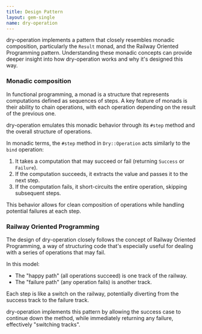 ```yaml
---
title: Design Pattern
layout: gem-single
name: dry-operation
---
```


dry-operation implements a pattern that closely resembles monadic composition, particularly the `Result` monad, and the Railway Oriented Programming pattern. Understanding these monadic concepts can provide deeper insight into how dry-operation works and why it's designed this way.

### Monadic composition

In functional programming, a monad is a structure that represents computations defined as sequences of steps. A key feature of monads is their ability to chain operations, with each operation depending on the result of the previous one.

dry-operation emulates this monadic behavior through its `#step` method and the overall structure of operations.

In monadic terms, the `#step` method in `Dry::Operation` acts similarly to the `bind` operation:

1. It takes a computation that may succeed or fail (returning `Success` or `Failure`).
1. If the computation succeeds, it extracts the value and passes it to the next step.
1. If the computation fails, it short-circuits the entire operation, skipping subsequent steps.

This behavior allows for clean composition of operations while handling potential failures at each step.

### Railway Oriented Programming

The design of dry-operation closely follows the concept of Railway Oriented Programming, a way of structuring code that's especially useful for dealing with a series of operations that may fail.

In this model:

- The "happy path" (all operations succeed) is one track of the railway.
- The "failure path" (any operation fails) is another track.

Each step is like a switch on the railway, potentially diverting from the success track to the failure track.

dry-operation implements this pattern by allowing the success case to continue down the method, while immediately returning any failure, effectively "switching tracks".
